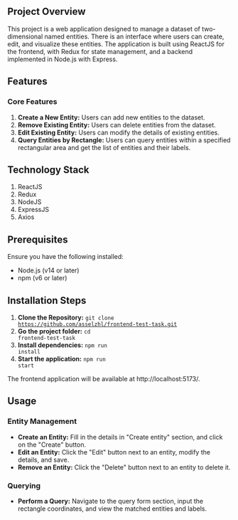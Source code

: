## Project Overview

This project is a web application designed to manage a dataset of two-dimensional named entities. There is an interface where users can create, edit, and visualize these entities. The application is built using ReactJS for the frontend, with Redux for state management, and a backend implemented in Node.js with Express.

## Features

### Core Features

1. <strong>Create a New Entity:</strong> Users can add new entities to the dataset.
2. <strong>Remove Existing Entity:</strong> Users can delete entities from the dataset.
3. <strong>Edit Existing Entity:</strong> Users can modify the details of existing entities.
4. <strong>Query Entities by Rectangle:</strong> Users can query entities within a specified rectangular area and get the list of entities and their labels.

## Technology Stack

1. ReactJS
2. Redux
3. NodeJS
4. ExpressJS
5. Axios

## Prerequisites

Ensure you have the following installed:

- Node.js (v14 or later)
- npm (v6 or later)

## Installation Steps

1. <strong>Clone the Repository:</strong> <code>git clone https://github.com/asselzhl/frontend-test-task.git</code>
2. <strong>Go the project folder:</strong> <code>cd frontend-test-task</code>
3. <strong>Install dependencies:</strong> <code>npm run install</code>
4. <strong>Start the application:</strong> <code>npm run start</code>

The frontend application will be available at http://localhost:5173/.

## Usage

### Entity Management

- <strong>Create an Entity:</strong> Fill in the details in "Create entity" section, and click on the "Create" button.
- <strong>Edit an Entity:</strong> Click the "Edit" button next to an entity, modify the details, and save.
- <strong>Remove an Entity:</strong> Click the "Delete" button next to an entity to delete it.

### Querying

- <strong>Perform a Query:</strong> Navigate to the query form section, input the rectangle coordinates, and view the matched entities and labels.
